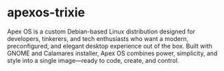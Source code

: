 # apexos-trixie
Apex OS is a custom Debian-based Linux distribution designed for developers, tinkerers, and tech enthusiasts who want a modern, preconfigured, and elegant desktop experience out of the box. Built with GNOME and Calamares installer, Apex OS combines power, simplicity, and style into a single image—ready to code, create, and control.
